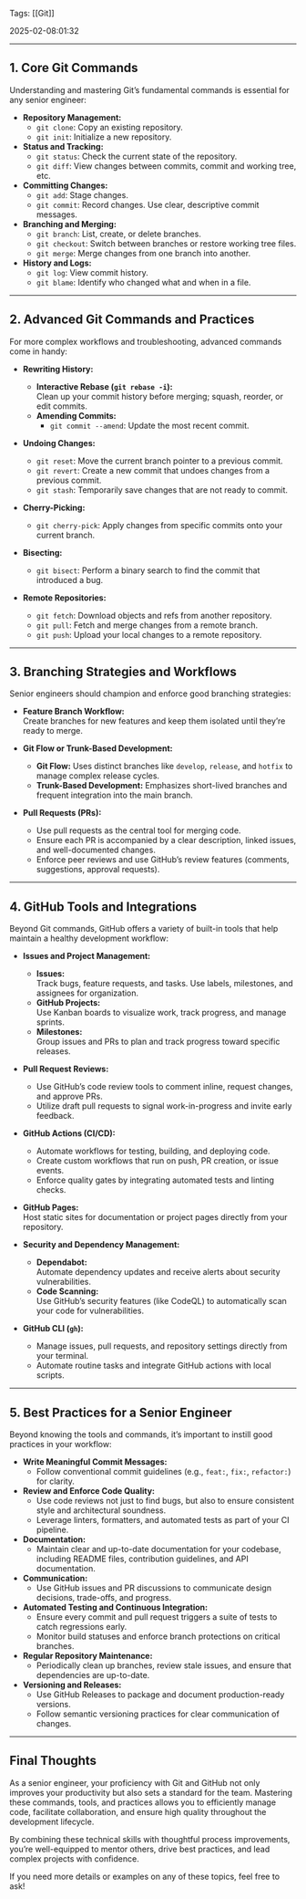 
Tags: [[Git]]

2025-02-08:01:32


---

## 1. **Core Git Commands**

Understanding and mastering Git’s fundamental commands is essential for any senior engineer:

- **Repository Management:**
    - `git clone`: Copy an existing repository.
    - `git init`: Initialize a new repository.
- **Status and Tracking:**
    - `git status`: Check the current state of the repository.
    - `git diff`: View changes between commits, commit and working tree, etc.
- **Committing Changes:**
    - `git add`: Stage changes.
    - `git commit`: Record changes. Use clear, descriptive commit messages.
- **Branching and Merging:**
    - `git branch`: List, create, or delete branches.
    - `git checkout`: Switch between branches or restore working tree files.
    - `git merge`: Merge changes from one branch into another.
- **History and Logs:**
    - `git log`: View commit history.
    - `git blame`: Identify who changed what and when in a file.

---

## 2. **Advanced Git Commands and Practices**

For more complex workflows and troubleshooting, advanced commands come in handy:

- **Rewriting History:**
    
    - **Interactive Rebase (`git rebase -i`):**  
        Clean up your commit history before merging; squash, reorder, or edit commits.
    - **Amending Commits:**
        - `git commit --amend`: Update the most recent commit.
- **Undoing Changes:**
    
    - `git reset`: Move the current branch pointer to a previous commit.
    - `git revert`: Create a new commit that undoes changes from a previous commit.
    - `git stash`: Temporarily save changes that are not ready to commit.
- **Cherry-Picking:**
    
    - `git cherry-pick`: Apply changes from specific commits onto your current branch.
- **Bisecting:**
    
    - `git bisect`: Perform a binary search to find the commit that introduced a bug.
- **Remote Repositories:**
    
    - `git fetch`: Download objects and refs from another repository.
    - `git pull`: Fetch and merge changes from a remote branch.
    - `git push`: Upload your local changes to a remote repository.

---

## 3. **Branching Strategies and Workflows**

Senior engineers should champion and enforce good branching strategies:

- **Feature Branch Workflow:**  
    Create branches for new features and keep them isolated until they’re ready to merge.
    
- **Git Flow or Trunk-Based Development:**
    
    - **Git Flow:** Uses distinct branches like `develop`, `release`, and `hotfix` to manage complex release cycles.
    - **Trunk-Based Development:** Emphasizes short-lived branches and frequent integration into the main branch.
- **Pull Requests (PRs):**
    
    - Use pull requests as the central tool for merging code.
    - Ensure each PR is accompanied by a clear description, linked issues, and well-documented changes.
    - Enforce peer reviews and use GitHub’s review features (comments, suggestions, approval requests).

---

## 4. **GitHub Tools and Integrations**

Beyond Git commands, GitHub offers a variety of built-in tools that help maintain a healthy development workflow:

- **Issues and Project Management:**
    
    - **Issues:**  
        Track bugs, feature requests, and tasks. Use labels, milestones, and assignees for organization.
    - **GitHub Projects:**  
        Use Kanban boards to visualize work, track progress, and manage sprints.
    - **Milestones:**  
        Group issues and PRs to plan and track progress toward specific releases.
- **Pull Request Reviews:**
    
    - Use GitHub’s code review tools to comment inline, request changes, and approve PRs.
    - Utilize draft pull requests to signal work-in-progress and invite early feedback.
- **GitHub Actions (CI/CD):**
    
    - Automate workflows for testing, building, and deploying code.
    - Create custom workflows that run on push, PR creation, or issue events.
    - Enforce quality gates by integrating automated tests and linting checks.
- **GitHub Pages:**  
    Host static sites for documentation or project pages directly from your repository.
    
- **Security and Dependency Management:**
    
    - **Dependabot:**  
        Automate dependency updates and receive alerts about security vulnerabilities.
    - **Code Scanning:**  
        Use GitHub’s security features (like CodeQL) to automatically scan your code for vulnerabilities.
- **GitHub CLI (`gh`):**
    
    - Manage issues, pull requests, and repository settings directly from your terminal.
    - Automate routine tasks and integrate GitHub actions with local scripts.

---

## 5. **Best Practices for a Senior Engineer**

Beyond knowing the tools and commands, it’s important to instill good practices in your workflow:

- **Write Meaningful Commit Messages:**
    - Follow conventional commit guidelines (e.g., `feat:`, `fix:`, `refactor:`) for clarity.
- **Review and Enforce Code Quality:**
    - Use code reviews not just to find bugs, but also to ensure consistent style and architectural soundness.
    - Leverage linters, formatters, and automated tests as part of your CI pipeline.
- **Documentation:**
    - Maintain clear and up-to-date documentation for your codebase, including README files, contribution guidelines, and API documentation.
- **Communication:**
    - Use GitHub issues and PR discussions to communicate design decisions, trade-offs, and progress.
- **Automated Testing and Continuous Integration:**
    - Ensure every commit and pull request triggers a suite of tests to catch regressions early.
    - Monitor build statuses and enforce branch protections on critical branches.
- **Regular Repository Maintenance:**
    - Periodically clean up branches, review stale issues, and ensure that dependencies are up-to-date.
- **Versioning and Releases:**
    - Use GitHub Releases to package and document production-ready versions.
    - Follow semantic versioning practices for clear communication of changes.

---

## Final Thoughts

As a senior engineer, your proficiency with Git and GitHub not only improves your productivity but also sets a standard for the team. Mastering these commands, tools, and practices allows you to efficiently manage code, facilitate collaboration, and ensure high quality throughout the development lifecycle.

By combining these technical skills with thoughtful process improvements, you’re well-equipped to mentor others, drive best practices, and lead complex projects with confidence.

If you need more details or examples on any of these topics, feel free to ask!
